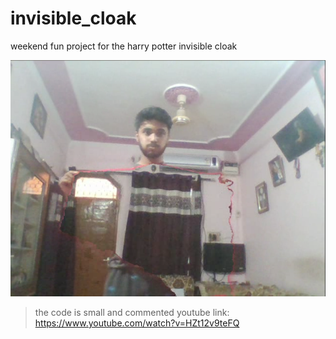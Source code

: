 # invisible_cloak
weekend fun project for the harry potter invisible cloak

![gif of invisibility cloakt](https://github.com/humandotlearning/invisible_cloak/blob/master/media/inv_cloak.png)

> the code is small and commented
> youtube link: https://www.youtube.com/watch?v=HZt12v9teFQ

